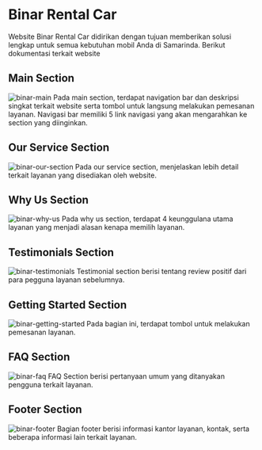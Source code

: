 # Binar Rental Car
Website Binar Rental Car didirikan dengan tujuan memberikan solusi lengkap untuk semua kebutuhan mobil Anda di Samarinda. Berikut dokumentasi terkait website

## Main Section
![binar-main](https://github.com/accenggg/fsw-task1/assets/118908051/42d85f33-234d-4093-8341-c6cd5680e062)
Pada main section, terdapat navigation bar dan deskripsi singkat terkait website serta tombol untuk langsung melakukan pemesanan layanan.
Navigasi bar memiliki 5 link navigasi yang akan mengarahkan ke section yang diinginkan.

## Our Service Section
![binar-our-section](https://github.com/accenggg/fsw-task1/assets/118908051/5ed1f3a6-1e6a-4ebe-b557-2cdf02abc73a)
Pada our service section, menjelaskan lebih detail terkait layanan yang disediakan oleh website.

## Why Us Section
![binar-why-us](https://github.com/accenggg/fsw-task1/assets/118908051/bd88f2e1-47d1-4c13-9915-af343bcab30e)
Pada why us section, terdapat 4 keunggulana utama layanan yang menjadi alasan kenapa memilih layanan.

## Testimonials Section
![binar-testimonials](https://github.com/accenggg/fsw-task1/assets/118908051/1b732c6a-3297-4896-97b8-21645e291310)
Testimonial section berisi tentang review positif dari para pegguna layanan sebelumnya.

## Getting Started Section
![binar-getting-started](https://github.com/accenggg/fsw-task1/assets/118908051/fd9ddf05-8374-4f88-b966-2ea6ba0eab25)
Pada bagian ini, terdapat tombol untuk melakukan pemesanan layanan.

## FAQ Section
![binar-faq](https://github.com/accenggg/fsw-task1/assets/118908051/d9c16523-6427-408f-b099-11ca27520a60)
FAQ Section berisi pertanyaan umum yang ditanyakan pengguna terkait layanan.

## Footer Section
![binar-footer](https://github.com/accenggg/fsw-task1/assets/118908051/bc1637ba-6ade-42e5-88c5-a27c82721ada)
Bagian footer berisi informasi kantor layanan, kontak, serta beberapa informasi lain terkait layanan.
